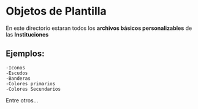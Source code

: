 # Objetos de Plantilla

En este directorio estaran todos los **archivos básicos personalizables** de las **Instituciones**

## Ejemplos:

    -Iconos
    -Escudos
    -Banderas
    -Colores primarios
    -Colores Secundarios

Entre otros...
